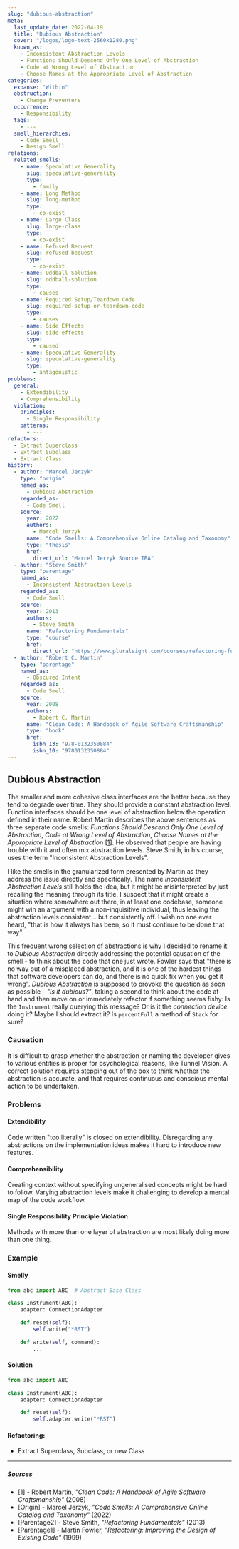 ```yaml
---
slug: "dubious-abstraction"
meta:
  last_update_date: 2022-04-19
  title: "Dubious Abstraction"
  cover: "/logos/logo-text-2560x1280.png"
  known_as:
    - Inconsistent Abstraction Levels
    - Functions Should Descend Only One Level of Abstraction
    - Code at Wrong Level of Abstraction
    - Choose Names at the Appropriate Level of Abstraction
categories:
  expanse: "Within"
  obstruction:
    - Change Preventers
  occurrence:
    - Responsibility
  tags:
    - ---
  smell_hierarchies:
    - Code Smell
    - Design Smell
relations:
  related_smells:
    - name: Speculative Generality
      slug: speculative-generality
      type:
        - family
    - name: Long Method
      slug: long-method
      type:
        - co-exist
    - name: Large Class
      slug: large-class
      type:
        - co-exist
    - name: Refused Bequest
      slug: refused-bequest
      type:
        - co-exist
    - name: Oddball Solution
      slug: oddball-solution
      type:
        - causes
    - name: Required Setup/Teardown Code
      slug: required-setup-or-teardown-code
      type:
        - causes
    - name: Side Effects
      slug: side-effects
      type:
        - caused
    - name: Speculative Generality
      slug: speculative-generality
      type:
        - antagonistic
problems:
  general:
    - Extendibility
    - Comprehensibility
  violation:
    principles:
      - Single Responsibility
    patterns:
      - ---
refactors:
  - Extract Superclass
  - Extract Subclass
  - Extract Class
history:
  - author: "Marcel Jerzyk"
    type: "origin"
    named_as:
      - Dubious Abstraction
    regarded_as:
      - Code Smell
    source:
      year: 2022
      authors:
        - Marcel Jerzyk
      name: "Code Smells: A Comprehensive Online Catalog and Taxonomy"
      type: "thesis"
      href:
        direct_url: "Marcel Jerzyk Source TBA"
  - author: "Steve Smith"
    type: "parentage"
    named_as:
      - Inconsistent Abstraction Levels
    regarded_as:
      - Code Smell
    source:
      year: 2013
      authors:
        - Steve Smith
      name: "Refactoring Fundamentals"
      type: "course"
      href:
        direct_url: "https://www.pluralsight.com/courses/refactoring-fundamentals"
  - author: "Robert C. Martin"
    type: "parentage"
    named_as:
      - Obscured Intent
    regarded_as:
      - Code Smell
    source:
      year: 2008
      authors:
        - Robert C. Martin
      name: "Clean Code: A Handbook of Agile Software Craftsmanship"
      type: "book"
      href:
        isbn_13: "978-0132350884"
        isbn_10: "9780132350884"
---
```


## Dubious Abstraction

The smaller and more cohesive class interfaces are the better because they tend to degrade over time. They should provide a constant abstraction level. Function interfaces should be one level of abstraction below the operation defined in their name. Robert Martin describes the above sentences as three separate code smells: _Functions Should Descend Only One Level of Abstraction_, _Code at Wrong Level of Abstraction_, _Choose Names at the Appropriate Level of Abstraction_ [[1](#sources)]. He observed that people are having trouble with it and often mix abstraction levels. Steve Smith, in his course, uses the term "Inconsistent Abstraction Levels".

I like the smells in the granularized form presented by Martin as they address the issue directly and specifically. The name _Inconsistent Abstraction Levels_ still holds the idea, but it might be misinterpreted by just recalling the meaning through its title. I suspect that it might create a situation where somewhere out there, in at least one codebase, someone might win an argument with a non-inquisitive individual, thus leaving the abstraction levels consistent... but consistently off. I wish no one ever heard, "that is how it always has been, so it must continue to be done that way".

This frequent wrong selection of abstractions is why I decided to rename it to _Dubious Abstraction_ directly addressing the potential causation of the smell - to think about the code that one just wrote. Fowler says that "there is no way out of a misplaced abstraction, and it is one of the hardest things that software developers can do, and there is no quick fix when you get it wrong". _Dubious Abstraction_ is supposed to provoke the question as soon as possible - _"Is it dubious?"_, taking a second to think about the code at hand and then move on or immediately refactor if something seems fishy: Is the `Instrument` really querying this message? Or is it the _connection device_ doing it? Maybe I should extract it? Is `percentFull` a method of `Stack` for sure?

### Causation

It is difficult to grasp whether the abstraction or naming the developer gives to various entities is proper for psychological reasons, like Tunnel Vision. A correct solution requires stepping out of the box to think whether the abstraction is accurate, and that requires continuous and conscious mental action to be undertaken.

### Problems

#### **Extendibility**

Code written "too literally" is closed on extendibility. Disregarding any abstractions on the implementation ideas makes it hard to introduce new features.

#### **Comprehensibility**

Creating context without specifying ungeneralised concepts might be hard to follow. Varying abstraction levels make it challenging to develop a mental map of the code workflow.

#### **Single Responsibility Principle Violation**

Methods with more than one layer of abstraction are most likely doing more than one thing.

### Example

<div class="example-block">

#### Smelly

```py
from abc import ABC  # Abstract Base Class

class Instrument(ABC):
    adapter: ConnectionAdapter

    def reset(self):
        self.write("*RST")

    def write(self, command):
        ...
```

#### Solution

```py
from abc import ABC

class Instrument(ABC):
    adapter: ConnectionAdapter

    def reset(self):
        self.adapter.write("*RST")
```

</div>

#### Refactoring:

- Extract Superclass, Subclass, or new Class

---

##### Sources

- [[1](#sources)] - Robert Martin, _"Clean Code: A Handbook of Agile Software Craftsmanship"_ (2008)
- [Origin] - Marcel Jerzyk, _"Code Smells: A Comprehensive Online Catalog and Taxonomy"_ (2022)
- [Parentage2] - Steve Smith, _"Refactoring Fundamentals"_ (2013)
- [Parentage1] - Martin Fowler, _"Refactoring: Improving the Design of Existing Code"_ (1999)
